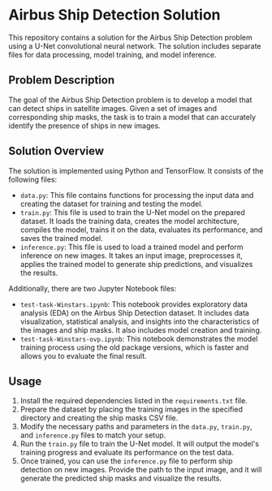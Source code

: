 # Airbus Ship Detection Solution

This repository contains a solution for the Airbus Ship Detection problem using a U-Net convolutional neural network. The solution includes separate files for data processing, model training, and model inference.

## Problem Description

The goal of the Airbus Ship Detection problem is to develop a model that can detect ships in satellite images. Given a set of images and corresponding ship masks, the task is to train a model that can accurately identify the presence of ships in new images.

## Solution Overview

The solution is implemented using Python and TensorFlow. It consists of the following files:

- `data.py`: This file contains functions for processing the input data and creating the dataset for training and testing the model.
- `train.py`: This file is used to train the U-Net model on the prepared dataset. It loads the training data, creates the model architecture, compiles the model, trains it on the data, evaluates its performance, and saves the trained model.
- `inference.py`: This file is used to load a trained model and perform inference on new images. It takes an input image, preprocesses it, applies the trained model to generate ship predictions, and visualizes the results.

Additionally, there are two Jupyter Notebook files:

- `test-task-Winstars.ipynb`: This notebook provides exploratory data analysis (EDA) on the Airbus Ship Detection dataset. It includes data visualization, statistical analysis, and insights into the characteristics of the images and ship masks. It also includes model creation and training.
- `test-task-Winstars-ovp.ipynb`: This notebook demonstrates the model training process using the old package versions, which is faster and allows you to evaluate the final result.

## Usage

1. Install the required dependencies listed in the `requirements.txt` file.
2. Prepare the dataset by placing the training images in the specified directory and creating the ship masks CSV file.
3. Modify the necessary paths and parameters in the `data.py`, `train.py`, and `inference.py` files to match your setup.
4. Run the `train.py` file to train the U-Net model. It will output the model's training progress and evaluate its performance on the test data.
5. Once trained, you can use the `inference.py` file to perform ship detection on new images. Provide the path to the input image, and it will generate the predicted ship masks and visualize the results.
